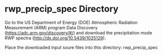 # rwp_precip_spec Directory
Go to the US Department of Energy (DOE) Atmospheric Radiation Measurement (ARM) program Data Discovery (https://adc.arm.gov/discovery/#/) and download the precipitation mode RWP spectra (http://dx.doi.org/10.5439/1025129). 

Place the downloaded input soure files into this directory: rwp_precip_spec
